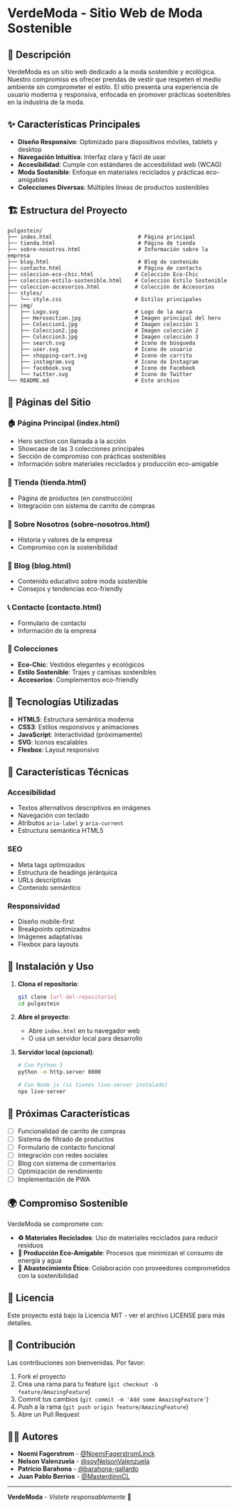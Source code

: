 # VerdeModa - Sitio Web de Moda Sostenible

## 🌱 Descripción

VerdeModa es un sitio web dedicado a la moda sostenible y ecológica. Nuestro compromiso es ofrecer prendas de vestir que respeten el medio ambiente sin comprometer el estilo. El sitio presenta una experiencia de usuario moderna y responsiva, enfocada en promover prácticas sostenibles en la industria de la moda.

## ✨ Características Principales

- **Diseño Responsivo**: Optimizado para dispositivos móviles, tablets y desktop
- **Navegación Intuitiva**: Interfaz clara y fácil de usar
- **Accesibilidad**: Cumple con estándares de accesibilidad web (WCAG)
- **Moda Sostenible**: Enfoque en materiales reciclados y prácticas eco-amigables
- **Colecciones Diversas**: Múltiples líneas de productos sostenibles

## 🏗️ Estructura del Proyecto

```
pulgastein/
├── index.html                           # Página principal
├── tienda.html                          # Página de tienda
├── sobre-nosotros.html                  # Información sobre la empresa
├── blog.html                            # Blog de contenido
├── contacto.html                        # Página de contacto
├── coleccion-eco-chic.html             # Colección Eco-Chic
├── coleccion-estilo-sostenible.html    # Colección Estilo Sostenible
├── coleccion-accesorios.html           # Colección de Accesorios
├── styles/
│   └── style.css                       # Estilos principales
├── img/
│   ├── Logo.svg                        # Logo de la marca
│   ├── Herosection.jpg                 # Imagen principal del hero
│   ├── Coleccion1.jpg                  # Imagen colección 1
│   ├── Coleccion2.jpg                  # Imagen colección 2
│   ├── Coleccion3.jpg                  # Imagen colección 3
│   ├── search.svg                      # Icono de búsqueda
│   ├── user.svg                        # Icono de usuario
│   ├── shopping-cart.svg               # Icono de carrito
│   ├── instagram.svg                   # Icono de Instagram
│   ├── facebook.svg                    # Icono de Facebook
│   └── twitter.svg                     # Icono de Twitter
└── README.md                           # Este archivo
```

## 📱 Páginas del Sitio

### 🏠 Página Principal (index.html)
- Hero section con llamada a la acción
- Showcase de las 3 colecciones principales
- Sección de compromiso con prácticas sostenibles
- Información sobre materiales reciclados y producción eco-amigable

### 🛒 Tienda (tienda.html)
- Página de productos (en construcción)
- Integración con sistema de carrito de compras

### 👥 Sobre Nosotros (sobre-nosotros.html)
- Historia y valores de la empresa
- Compromiso con la sostenibilidad

### 📝 Blog (blog.html)
- Contenido educativo sobre moda sostenible
- Consejos y tendencias eco-friendly

### 📞 Contacto (contacto.html)
- Formulario de contacto
- Información de la empresa

### 👗 Colecciones
- **Eco-Chic**: Vestidos elegantes y ecológicos
- **Estilo Sostenible**: Trajes y camisas sostenibles
- **Accesorios**: Complementos eco-friendly

## 🎨 Tecnologías Utilizadas

- **HTML5**: Estructura semántica moderna
- **CSS3**: Estilos responsivos y animaciones
- **JavaScript**: Interactividad (próximamente)
- **SVG**: Iconos escalables
- **Flexbox**: Layout responsivo

## 🌟 Características Técnicas

### Accesibilidad
- Textos alternativos descriptivos en imágenes
- Navegación con teclado
- Atributos `aria-label` y `aria-current`
- Estructura semántica HTML5

### SEO
- Meta tags optimizados
- Estructura de headings jerárquica
- URLs descriptivas
- Contenido semántico

### Responsividad
- Diseño mobile-first
- Breakpoints optimizados
- Imágenes adaptativas
- Flexbox para layouts

## 🚀 Instalación y Uso

1. **Clona el repositorio**:
   ```bash
   git clone [url-del-repositorio]
   cd pulgastein
   ```

2. **Abre el proyecto**:
   - Abre `index.html` en tu navegador web
   - O usa un servidor local para desarrollo

3. **Servidor local (opcional)**:
   ```bash
   # Con Python 3
   python -m http.server 8000
   
   # Con Node.js (si tienes live-server instalado)
   npx live-server
   ```

## 🎯 Próximas Características

- [ ] Funcionalidad de carrito de compras
- [ ] Sistema de filtrado de productos
- [ ] Formulario de contacto funcional
- [ ] Integración con redes sociales
- [ ] Blog con sistema de comentarios
- [ ] Optimización de rendimiento
- [ ] Implementación de PWA

## 🌍 Compromiso Sostenible

VerdeModa se compromete con:

- **♻️ Materiales Reciclados**: Uso de materiales reciclados para reducir residuos
- **🌱 Producción Eco-Amigable**: Procesos que minimizan el consumo de energía y agua
- **🤝 Abastecimiento Ético**: Colaboración con proveedores comprometidos con la sostenibilidad

## 📄 Licencia

Este proyecto está bajo la Licencia MIT - ver el archivo LICENSE para más detalles.

## 🤝 Contribución

Las contribuciones son bienvenidas. Por favor:

1. Fork el proyecto
2. Crea una rama para tu feature (`git checkout -b feature/AmazingFeature`)
3. Commit tus cambios (`git commit -m 'Add some AmazingFeature'`)
4. Push a la rama (`git push origin feature/AmazingFeature`)
5. Abre un Pull Request

## 👨‍💻 Autores

- **Noemi Fagerstrom** - [@NoemiFagerstromLinck](https://github.com/NoemiFagerstromLinck)
- **Nelson Valenzuela** - [@soyNelsonValenzuela](https://github.com/soyNelsonValenzuela)
- **Patricio Barahona** - [@barahona-gallardo](https://github.com/barahona-gallardo)
- **Juan Pablo Berrios** - [@MasterdjinnCL](https://github.com/MasterdjinnCL)

---

**VerdeModa** - *Vístete responsablemente* 🌱